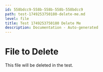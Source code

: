 ```yaml
---
id: 558bdcc9-558b-558b-558b-558bdcc9
path: test-1749253750180-delete-me.md
level: file
title: Test 1749253750180 Delete Me
description: Documentation - Auto-generated
---
```

# File to Delete

This file will be deleted in the test.